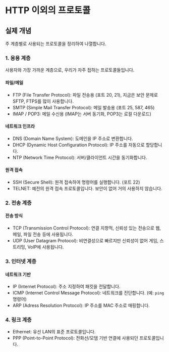 # HTTP 이외의 프로토콜
## 실제 개념
주 계층별로 사용되는 프로토콜을 정리하여 나열합니다. 

### 1. 응용 계층
사용자와 가장 가까운 계층으로, 우리가 자주 접하는 프로토콜들입니다. 
#### 파일/메일
* FTP (File Transfer Protocol): 파일 전송용 (포트 20, 21), 지금은 보안 문제로 SFTP, FTPS를 많이 사용합니다.
* SMTP (Simple Mail Transfer Protocol): 메일 발송용 (포트 25, 587, 465)
* IMAP / POP3: 메일 수신용 (IMAP는 서버 동기화, POP3는 로컬 다운로드)
#### 네트워크 인프라
* DNS (Domain Name System): 도메인을 IP 주소로 변환합니다.
* DHCP (Dynamic Host Configuration Protocol): IP 주소를 자동으로 할당합니다.
* NTP (Network Time Protocol): 서버/클라이언트 시간을 동기화합니다.
#### 원격 접속
* SSH (Secure Shell): 원격 접속하여 명령어를 실행합니다. (포트 22)
* TELNET: 예전의 원격 접속 프로토콜입니다. 보안이 없어 거의 사용하지 않습니다.


### 2. 전송 계층
#### 전송 방식
* TCP (Transmission Control Protocol): 연결 지향적, 신뢰성 있는 전송으로 웹, 메일, 파일 전송 등에 사용됩니다.
* UDP (User Datagram Protocol): 비연결성으로 빠르지만 신뢰성이 없어 게임, 스트리밍, VolP에 사용됩니다.

### 3. 인터넷 계층
#### 네트워크 기반
* IP (Internet Protocol): 주소 지정하여 패킷을 전달합니다. 
* ICMP (Internet Control Message Protocol): 네트워크를 진단합니다. (예: `ping` 명령어)
* ARP (Adress Resolution Protocol): IP 주소를 MAC 주소로 매핑합니다.

### 4. 링크 계층
* Ethernet: 유선 LAN의 표준 프로토콜입니다.
* PPP (Point-to-Point Protocol): 전화선/모뎀 기반 연결에 사용되던 프로토콜입니다.

